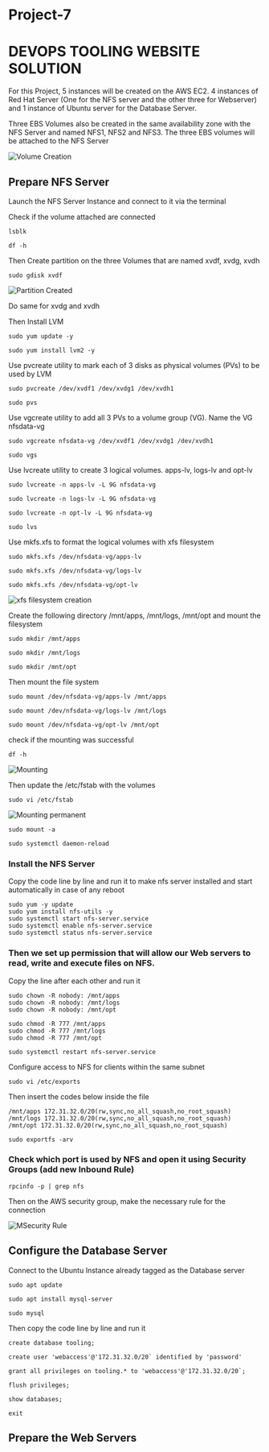 # Project-7

# DEVOPS TOOLING WEBSITE SOLUTION

For this Project, 5 instances will be created on the AWS EC2. 4 instances of Red Hat Server (One for the NFS server and the other three for Webserver) and 1 instance of Ubuntu server for the Database Server.

Three EBS Volumes also be created in the same availability zone with the NFS Server and named NFS1, NFS2 and NFS3. The three EBS volumes will be attached to the NFS Server 

![Volume Creation](./Images/volume-add.png)

## Prepare NFS Server

Launch the NFS Server Instance and connect to it via the terminal

Check if the volume attached are connected

`lsblk`

`df -h`

Then Create partition on the three Volumes that are named xvdf, xvdg, xvdh

`sudo gdisk xvdf`

![Partition Created](./Images/partitition.png)

Do same for xvdg and xvdh

Then Install LVM

`sudo yum update -y`

`sudo yum install lvm2 -y`

Use pvcreate utility to mark each of 3 disks as physical volumes (PVs) to be used by LVM

`sudo pvcreate /dev/xvdf1 /dev/xvdg1 /dev/xvdh1`

`sudo pvs`

Use vgcreate utility to add all 3 PVs to a volume group (VG). Name the VG nfsdata-vg

`sudo vgcreate nfsdata-vg /dev/xvdf1 /dev/xvdg1 /dev/xvdh1`

`sudo vgs`

Use lvcreate utility to create 3 logical volumes. apps-lv, logs-lv and opt-lv


`sudo lvcreate -n apps-lv -L 9G nfsdata-vg`

`sudo lvcreate -n logs-lv -L 9G nfsdata-vg`

`sudo lvcreate -n opt-lv -L 9G nfsdata-vg`

`sudo lvs`

Use mkfs.xfs to format the logical volumes with xfs filesystem

`sudo mkfs.xfs /dev/nfsdata-vg/apps-lv`

`sudo mkfs.xfs /dev/nfsdata-vg/logs-lv`

`sudo mkfs.xfs /dev/nfsdata-vg/opt-lv`

![xfs filesystem creation](./Images/filesystem.png)

Create the following directory /mnt/apps, /mnt/logs, /mnt/opt and mount the filesystem

`sudo mkdir /mnt/apps`

`sudo mkdir /mnt/logs`

`sudo mkdir /mnt/opt`

Then mount the file system

`sudo mount /dev/nfsdata-vg/apps-lv /mnt/apps`

`sudo mount /dev/nfsdata-vg/logs-lv /mnt/logs`

`sudo mount /dev/nfsdata-vg/opt-lv /mnt/opt`

check if the mounting was successful 

`df -h`

![Mounting](./Images/mounting.png)

Then update the /etc/fstab with the volumes

`sudo vi /etc/fstab`

![Mounting permanent](./Images/fstab.png)

`sudo mount -a`

`sudo systemctl daemon-reload`

### Install the NFS Server

Copy the code line by line and run it to make nfs server installed and start automatically in case of any reboot

```
sudo yum -y update
sudo yum install nfs-utils -y
sudo systemctl start nfs-server.service
sudo systemctl enable nfs-server.service
sudo systemctl status nfs-server.service
```
### Then we set up permission that will allow our Web servers to read, write and execute files on NFS.

Copy the line after each other and run it 

```
sudo chown -R nobody: /mnt/apps
sudo chown -R nobody: /mnt/logs
sudo chown -R nobody: /mnt/opt

sudo chmod -R 777 /mnt/apps
sudo chmod -R 777 /mnt/logs
sudo chmod -R 777 /mnt/opt

sudo systemctl restart nfs-server.service
```

Configure access to NFS for clients within the same subnet

`sudo vi /etc/exports`

Then insert the codes below inside the file

```
/mnt/apps 172.31.32.0/20(rw,sync,no_all_squash,no_root_squash)
/mnt/logs 172.31.32.0/20(rw,sync,no_all_squash,no_root_squash)
/mnt/opt 172.31.32.0/20(rw,sync,no_all_squash,no_root_squash)
```
`sudo exportfs -arv`

### Check which port is used by NFS and open it using Security Groups (add new Inbound Rule)

`rpcinfo -p | grep nfs `

Then on the AWS security group, make the necessary rule for the connection

![MSecurity Rule](./Images/rule.png)

## Configure the Database Server

Connect to the Ubuntu Instance already tagged as the Database server

`sudo apt update`

`sudo apt install mysql-server`

`sudo mysql`

Then copy the code line by line and run it

```
create database tooling;

create user 'webaccess'@'172.31.32.0/20` identified by 'password'

grant all privileges on tooling.* to 'webaccess'@'172.31.32.0/20`;

flush privileges;

show databases;

exit
```

## Prepare the Web Servers
